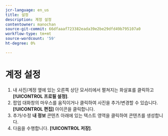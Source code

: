 ```yaml
---
jcr-language: en_us
title: 설정
description: 계정 설정
contentowner: manochan
source-git-commit: 66dfaaaf723382eada39e2be29dfd49b795107a0
workflow-type: tm+mt
source-wordcount: '59'
ht-degree: 0%

---
```




# 계정 설정

1. 내 사진/계정 옆에 있는 오른쪽 상단 모서리에서 펼쳐지는 화살표를 클릭하고 **[!UICONTROL 프로필 설정]**.
1. 팝업 대화창의 마우스를 움직이거나 클릭하여 사진을 추가/변경할 수 있습니다. **[!UICONTROL 편집]** 아이콘을 클릭합니다.
1. 추가/수정 **내 정보** 콘텐츠 아래에 있는 텍스트 영역을 클릭하여 콘텐츠를 생성합니다.
1. 다음을 수행합니다. **[!UICONTROL 저장]**.
